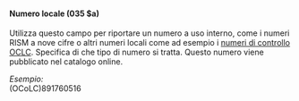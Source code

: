 #### Numero locale (035 $a)

Utilizza questo campo per riportare un numero a uso interno, come i numeri RISM a nove cifre o altri numeri locali come ad esempio i [numeri di controllo OCLC](https://www.oclc.org/support/services/batchload/controlnumber.en.html). Specifica di che tipo di numero si tratta. Questo numero viene pubblicato nel catalogo online.

_Esempio:_  
(OCoLC)891760516